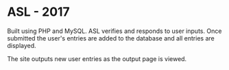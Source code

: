 # ASL - 2017
Built using PHP and MySQL. ASL verifies and responds to user inputs. Once submitted the user's entries are added to the database and all entries are displayed.

The site outputs new user entries as the output page is viewed.
